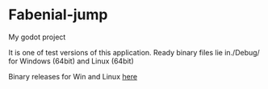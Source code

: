 # Fabenial-jump
My godot project

It is one of test versions of this application. Ready binary files lie in./Debug/ for Windows (64bit) and Linux (64bit)

Binary releases for Win and Linux [here](https://github.com/Allespro/Fabenial-jump/releases)
